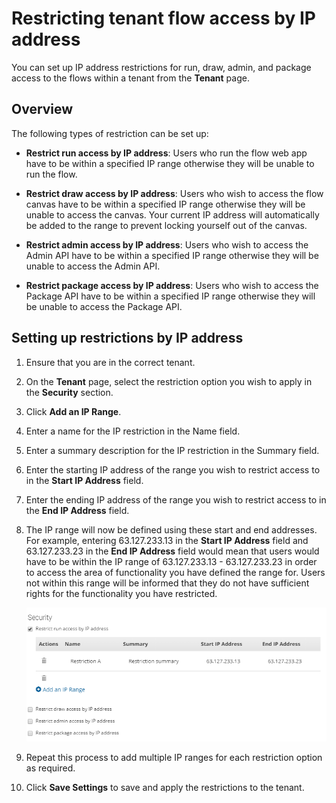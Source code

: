 # Restricting tenant flow access by IP address

<head>
  <meta name="guidename" content="Flow"/>
  <meta name="context" content="GUID-96aa7e22-e56d-4ae1-aab5-ba6d92627eca"/>
</head>


You can set up IP address restrictions for run, draw, admin, and package access to the flows within a tenant from the **Tenant** page.

## Overview

The following types of restriction can be set up:

-   **Restrict run access by IP address**: Users who run the flow web app have to be within a specified IP range otherwise they will be unable to run the flow.

-   **Restrict draw access by IP address**: Users who wish to access the flow canvas have to be within a specified IP range otherwise they will be unable to access the canvas. Your current IP address will automatically be added to the range to prevent locking yourself out of the canvas.

-   **Restrict admin access by IP address**: Users who wish to access the Admin API have to be within a specified IP range otherwise they will be unable to access the Admin API.

-   **Restrict package access by IP address**: Users who wish to access the Package API have to be within a specified IP range otherwise they will be unable to access the Package API.


## Setting up restrictions by IP address

1.  Ensure that you are in the correct tenant.
2.  On the **Tenant** page, select the restriction option you wish to apply in the **Security** section.
3.  Click **Add an IP Range**.
4.  Enter a name for the IP restriction in the Name field.
5.  Enter a summary description for the IP restriction in the Summary field.
6.  Enter the starting IP address of the range you wish to restrict access to in the **Start IP Address** field.
7.  Enter the ending IP address of the range you wish to restrict access to in the **End IP Address** field.
8.  The IP range will now be defined using these start and end addresses. For example, entering 63.127.233.13 in the **Start IP Address** field and 63.127.233.23 in the **End IP Address** field would mean that users would have to be within the IP range of 63.127.233.13 - 63.127.233.23 in order to access the area of functionality you have defined the range for. Users not within this range will be informed that they do not have sufficient rights for the functionality you have restricted.

    ![An example IP range](../Images/img-flo-Tenant_Restrict_IP_5a89b449-d311-4351-b583-ba04652236c9.png)

9.  Repeat this process to add multiple IP ranges for each restriction option as required.
10. Click **Save Settings** to save and apply the restrictions to the tenant.